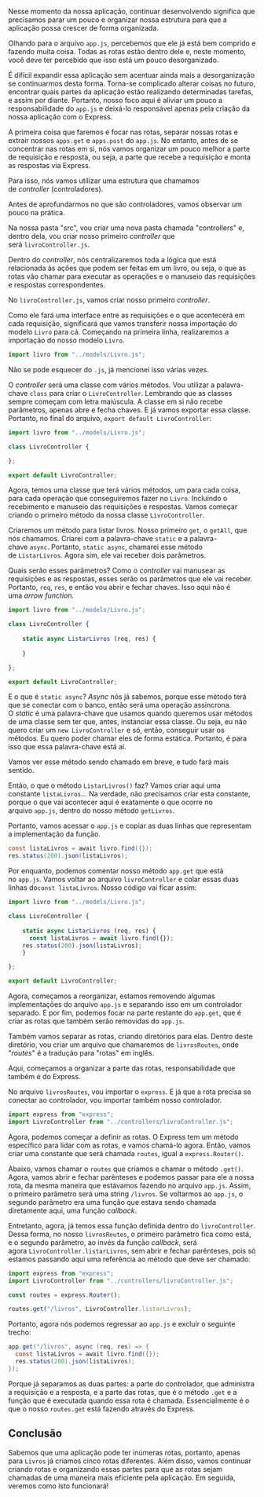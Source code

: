 Nesse momento da nossa aplicação, continuar desenvolvendo significa que precisamos parar um pouco e organizar nossa estrutura para que a aplicação possa crescer de forma organizada.

Olhando para o arquivo `app.js`, percebemos que ele já está bem comprido e fazendo muita coisa. Todas as rotas estão dentro dele e, neste momento, você deve ter percebido que isso está um pouco desorganizado.

É difícil expandir essa aplicação sem acentuar ainda mais a desorganização se continuarmos desta forma. Torna-se complicado alterar coisas no futuro, encontrar quais partes da aplicação estão realizando determinadas tarefas, e assim por diante. Portanto, nosso foco aqui é aliviar um pouco a responsabilidade do `app.js` e deixá-lo responsável apenas pela criação da nossa aplicação com o Express.

A primeira coisa que faremos é focar nas rotas, separar nossas rotas e extrair nossos `apps.get` e `apps.post` do `app.js`. No entanto, antes de se concentrar nas rotas em si, nós vamos organizar um pouco melhor a parte de requisição e resposta, ou seja, a parte que recebe a requisição e monta as respostas via Express.

Para isso, nós vamos utilizar uma estrutura que chamamos de _controller_ (controladores).

Antes de aprofundarmos no que são controladores, vamos observar um pouco na prática.

Na nossa pasta "src", vou criar uma nova pasta chamada "controllers" e, dentro dela, vou criar nosso primeiro _controller_ que será `livroController.js`.

Dentro do _controller_, nós centralizaremos toda a lógica que está relacionada às ações que podem ser feitas em um livro, ou seja, o que as rotas vão chamar para executar as operações e o manuseio das requisições e respostas correspondentes.

No `livroController.js`, vamos criar nosso primeiro _controller_.

Como ele fará uma interface entre as requisições e o que acontecerá em cada requisição, significará que vamos transferir nossa importação do modelo `Livro` para cá. Começando na primeira linha, realizaremos a importação do nosso modelo `Livro`.

```javascript
import livro from "../models/Livro.js";
```

Não se pode esquecer do `.js`, já mencionei isso várias vezes.

O _controller_ será uma classe com vários métodos. Vou utilizar a palavra-chave `class` para criar o `LivroController`. Lembrando que as classes sempre começam com letra maiúscula. A classe em si não recebe parâmetros, apenas abre e fecha chaves. E já vamos exportar essa classe. Portanto, no final do arquivo, `export default LivroController`:

```javascript
import livro from "../models/Livro.js";

class LivroController {

};

export default LivroController;
```

Agora, temos uma classe que terá vários métodos, um para cada coisa, para cada operação que conseguiremos fazer no `Livro`. Incluindo o recebimento e manuseio das requisições e respostas. Vamos começar criando o primeiro método da nossa classe `LivroController`.

Criaremos um método para listar livros. Nosso primeiro `get`, o `getAll`, que nós chamamos. Criarei com a palavra-chave `static` e a palavra-chave `async`. Portanto, `static async`, chamarei esse método de `ListarLivros`. Agora sim, ele vai receber dois parâmetros.

Quais serão esses parâmetros? Como o _controller_ vai manusear as requisições e as respostas, esses serão os parâmetros que ele vai receber. Portanto, `req`, `res`, e então vou abrir e fechar chaves. Isso aqui não é uma _arrow function_.

```javascript
import livro from "../models/Livro.js";

class LivroController {
 
    static async ListarLivros (req, res) {
    
    }

};

export default LivroController;
```

E o que é `static async`? _Async_ nós já sabemos, porque esse método terá que se conectar com o banco, então será uma operação assíncrona. O _static_ é uma palavra-chave que usamos quando queremos usar métodos de uma classe sem ter que, antes, instanciar essa classe. Ou seja, eu não quero criar um `new LivroController` e só, então, conseguir usar os métodos. Eu quero poder chamar eles de forma estática. Portanto, é para isso que essa palavra-chave está aí.

Vamos ver esse método sendo chamado em breve, e tudo fará mais sentido.

Então, o que o método `ListarLivros()` faz? Vamos criar aqui uma constante `listaLivros`... Na verdade, não precisamos criar esta constante, porque o que vai acontecer aqui é exatamente o que ocorre no arquivo `app.js`, dentro do nosso método `getLivros`.

Portanto, vamos acessar o `app.js` e copiar as duas linhas que representam a implementação da função.

```csharp
const listaLivros = await livro.find({});
res.status(200).json(listaLivros);
```

Por enquanto, podemos comentar nosso método `app.get` que está no `app.js`. Vamos voltar ao arquivo `livroController` e colar essas duas linhas do`const listaLivros`. Nosso código vai ficar assim:

```javascript
import livro from "../models/Livro.js";

class LivroController {
 
    static async ListarLivros (req, res) {
      const listaLivros = await livro.find({});
    res.status(200).json(listaLivros);
    }

};

export default LivroController;
```

Agora, começamos a reorganizar, estamos removendo algumas implementações do arquivo `app.js` e separando isso em um controlador separado. E por fim, podemos focar na parte restante do `app.get`, que é criar as rotas que também serão removidas do `app.js`.

Também vamos separar as rotas, criando diretórios para elas. Dentro deste diretório, vou criar um arquivo que chamaremos de `livrosRoutes`, onde "_routes_" é a tradução para "rotas" em inglês.

Aqui, começamos a organizar a parte das rotas, responsabilidade que também é do Express.

No arquivo `livrosRoutes`, vou importar o `express`. E já que a rota precisa se conectar ao controlador, vou importar também nosso controlador.

```javascript
import express from "express";
import LivroController from "../controllers/livroController.js";
```

Agora, podemos começar a definir as rotas. O Express tem um método específico para lidar com as rotas, e vamos chamá-lo agora. Então, vamos criar uma constante que será chamada `routes`, igual a `express.Router()`.

Abaixo, vamos chamar o `routes` que criamos e chamar o método `.get()`. Agora, vamos abrir e fechar parênteses e podemos passar para ele a nossa rota, da mesma maneira que estávamos fazendo no arquivo `app.js`. Assim, o primeiro parâmetro será uma string `/livros`. Se voltarmos ao `app.js`, o segundo parâmetro era uma função que estava sendo chamada diretamente aqui, uma função _callback_.

Entretanto, agora, já temos essa função definida dentro do `livroController`. Dessa forma, no nosso `livrosRoutes`, o primeiro parâmetro fica como está, e o segundo parâmetro, ao invés da função _callback_, será agora `LivroController.listarLivros`, sem abrir e fechar parênteses, pois só estamos passando aqui uma referência ao método que deve ser chamado.

```javascript
import express from "express";
import LivroController from "../controllers/livroController.js";

const routes = express.Router();

routes.get("/livros", LivroController.listarLivros);
```

Portanto, agora nós podemos regressar ao `app.js` e excluir o seguinte trecho:

```csharp
app.get("/livros", async (req, res) => {
  const listaLivros = await livro.find({});
  res.status(200).json(listaLivros);
});
```

Porque já separamos as duas partes: a parte do controlador, que administra a requisição e a resposta, e a parte das rotas, que é o método `.get` e a função que é executada quando essa rota é chamada. Essencialmente é o que o nosso `routes.get` está fazendo através do Express.

## Conclusão

Sabemos que uma aplicação pode ter inúmeras rotas, portanto, apenas para `Livros` já criamos cinco rotas diferentes. Além disso, vamos continuar criando rotas e organizando essas partes para que as rotas sejam chamadas de uma maneira mais eficiente pela aplicação. Em seguida, veremos como isto funcionará!